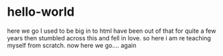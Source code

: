 hello-world
===========

here we go
I used to be big in to html have been out of that for quite a few years then stumbled across this and fell in love. so here i am re teaching myself from scratch. now here we go.... again
